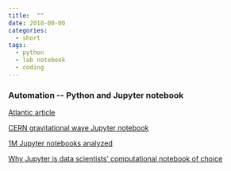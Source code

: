 ```yaml
---
title:  ""
date: 2018-00-00
categories: 
  - short
tags:
  - python
  - lab notebook
  - coding
---
```


### Automation -- Python and Jupyter notebook
[Atlantic article](https://www.theatlantic.com/science/archive/2018/04/the-scientific-paper-is-obsolete/556676/)

[CERN gravitational wave Jupyter notebook](https://hub.mybinder.org/user/losc-tutorial-l-_event_tutorial-ymrn44sy/notebooks/index.ipynb)

[1M Jupyter notebooks analyzed](https://talkpython.fm/episodes/show/171/1m-jupyter-notebooks-analyzed)

[Why Jupyter is data scientists’ computational notebook of choice](https://www.nature.com/articles/d41586-018-07196-1)
